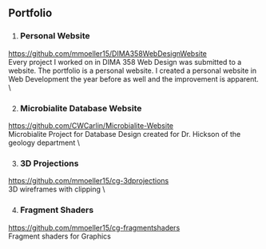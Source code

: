 ## Portfolio

1. ### Personal Website
   
https://github.com/mmoeller15/DIMA358WebDesignWebsite \
Every project I worked on in DIMA 358 Web Design was submitted to a website. The portfolio is a personal website. I created a personal website in Web Development the year before as well and the improvement is apparent. \

2. ### Microbialite Database Website 
https://github.com/CWCarlin/Microbialite-Website \
Microbialite Project for Database Design created for Dr. Hickson of the geology department \

3. ### 3D Projections
https://github.com/mmoeller15/cg-3dprojections \
   3D wireframes with clipping \
   
4. ### Fragment Shaders
https://github.com/mmoeller15/cg-fragmentshaders \
Fragment shaders for Graphics
